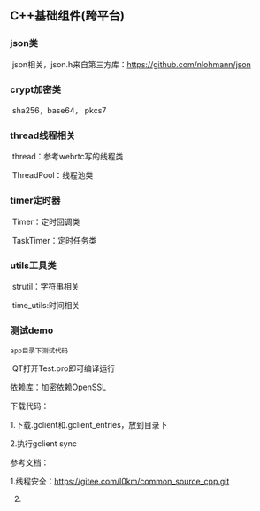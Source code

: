 ## C++基础组件(跨平台)

### json类

​	json相关，json.h来自第三方库：https://github.com/nlohmann/json

### crypt加密类

​	sha256，base64， pkcs7

### thread线程相关

​	thread：参考webrtc写的线程类

​	ThreadPool：线程池类

### timer定时器

​	Timer：定时回调类

​	TaskTimer：定时任务类

### utils工具类

​	strutil：字符串相关

​	time_utils:时间相关

### 测试demo

 	app目录下测试代码 

​         QT打开Test.pro即可编译运行







依赖库：加密依赖OpenSSL

下载代码：

1.下载.gclient和.gclient_entries，放到目录下

2.执行gclient sync



参考文档：

1.线程安全：https://gitee.com/l0km/common_source_cpp.git

2.